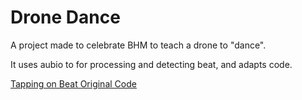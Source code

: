 # Drone Dance

A project made to celebrate BHM to teach a drone to "dance".

It uses aubio to for processing and detecting beat, and adapts
code.

[Tapping on Beat Original Code](https://github.com/aubio/aubio/blob/master/python/demos/demo_tapthebeat.py)
